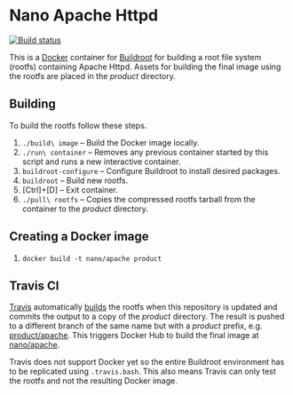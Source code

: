 Nano Apache Httpd
=================

[![Build status][Build image]][Build]

This is a [Docker](http://docker.com) container for [Buildroot](http://buildroot.uclibc.org) for building a root file
system (rootfs) containing Apache Httpd. Assets for building the final image using the rootfs are placed in the *product*
directory.

Building
--------

To build the rootfs follow these steps.

1. `./build\ image` – Build the Docker image locally.
2. `./run\ container` – Removes any previous container started by this script and runs a new interactive container.
3. `buildroot-configure` – Configure Buildroot to install desired packages.
4. `buildroot` – Build new rootfs.
5. [Ctrl]+[D] – Exit container.
6. `./pull\ rootfs` – Copies the compressed rootfs tarball from the container to the *product* directory.

Creating a Docker image
-----------------------

1. `docker build -t nano/apache product`

Travis CI
---------

[Travis](https://travis-ci.org) automatically [builds][Build] the rootfs when this repository is updated and commits
the output to a copy of the *product* directory. The result is pushed to a different branch of the same name but with
a *product* prefix, e.g. [product/apache][Product branch]. This triggers Docker Hub to build the final image at
[nano/apache][Docker Hub repo].

Travis does not support Docker yet so the entire Buildroot environment has to be replicated using `.travis.bash`. This
also means Travis can only test the rootfs and not the resulting Docker image.

  [Build]: http://travis-ci.org/Docker-nano/Apache
  [Build image]: http://img.shields.io/travis/Docker-nano/Apache.svg "Build status"
  [Product branch]: https://github.com/Docker-nano/Apache/tree/product/apache
  [Docker Hub repo]: https://registry.hub.docker.com/u/nano/Apache/
